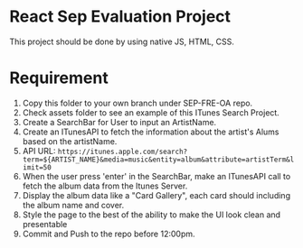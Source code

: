# React Sep Evaluation Project

This project should be done by using native JS, HTML, CSS.

# Requirement

1. Copy this folder to your own branch under SEP-FRE-OA repo.
2. Check assets folder to see an example of this ITunes Search Project.
3. Create a SearchBar for User to input an ArtistName.
4. Create an ITunesAPI to fetch the information about the artist's Alums based on the artistName.
5. API URL: `https://itunes.apple.com/search?term=${ARTIST_NAME}&media=music&entity=album&attribute=artistTerm&limit=50`
6. When the user press 'enter' in the SearchBar, make an ITunesAPI call to fetch the album data from the Itunes Server.
7. Display the album data like a "Card Gallery", each card should including the album name and cover.
8. Style the page to the best of the ability to make the UI look clean and presentable
9. Commit and Push to the repo before 12:00pm.
